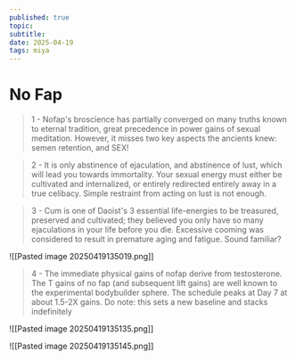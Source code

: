 ```yaml
---
published: true
topic: 
subtitle: 
date: 2025-04-19
tags: miya
---
```

# No Fap

> 1 - Nofap's broscience has partially converged on many truths known to eternal tradition, great precedence in power gains of sexual meditation. However, it misses two key aspects the ancients knew: semen retention, and SEX!

> 2 - It is only abstinence of ejaculation, and abstinence of lust, which will lead you towards immortality. Your sexual energy must either be cultivated and internalized, or entirely redirected entirely away in a true celibacy. Simple restraint from acting on lust is not enough.

> 3 - Cum is one of Daoist's 3 essential life-energies to be treasured, preserved and cultivated; they believed you only have so many ejaculations in your life before you die. Excessive cooming was considered to result in premature aging and fatigue. Sound familiar?

![[Pasted image 20250419135019.png]]

> 4 - The immediate physical gains of nofap derive from testosterone. The T gains of no fap (and subsequent lift gains) are well known to the experimental bodybuilder sphere. The schedule peaks at Day 7 at about 1.5-2X gains. Do note: this sets a new baseline and stacks indefinitely

![[Pasted image 20250419135135.png]]

![[Pasted image 20250419135145.png]]

